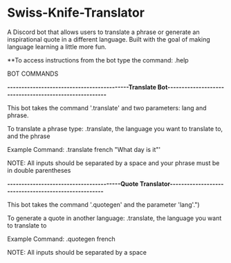 # Swiss-Knife-Translator
A Discord bot that allows users to translate a phrase or generate an inspirational quote in a different language. Built with the goal of making language learning a little more fun.

**To access instructions from the bot type the command: .help

BOT COMMANDS

**-------------------------------------------Translate Bot-------------------------------------------------------**

This bot takes the command '.translate' and two parameters: lang and phrase.

To translate a phrase type: .translate, the language you want to translate to, and the phrase

Example Command: .translate french "What day is it"'

NOTE: All inputs should be separated by a space and your phrase must be in double parentheses

**----------------------------------------Quote Translator-----------------------------------------------------**

This bot takes the command '.quotegen' and the parameter 'lang'.")

To generate a quote in another language: .translate, the language you want to translate to

Example Command: .quotegen french

NOTE: All inputs should be separated by a space

